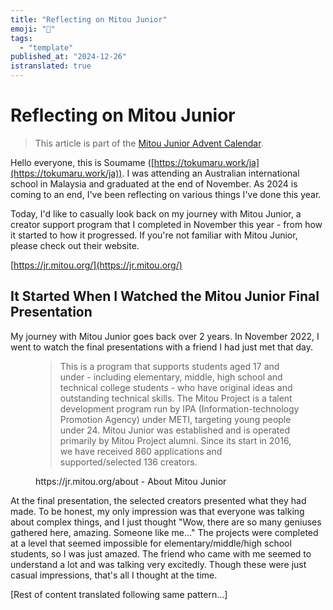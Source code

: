 ```yaml
---
title: "Reflecting on Mitou Junior"
emoji: "🤖"
tags:
  - "template"
published_at: "2024-12-26"
istranslated: true
---
```


# Reflecting on Mitou Junior

> This article is part of the [Mitou Junior Advent Calendar](https://adventar.org/calendars/10825).

Hello everyone, this is Soumame ([https://tokumaru.work/ja](https://tokumaru.work/ja)). I was attending an Australian international school in Malaysia and graduated at the end of November.
As 2024 is coming to an end, I've been reflecting on various things I've done this year.

Today, I'd like to casually look back on my journey with Mitou Junior, a creator support program that I completed in November this year - from how it started to how it progressed. If you're not familiar with Mitou Junior, please check out their website.

[https://jr.mitou.org/](https://jr.mitou.org/)

## It Started When I Watched the Mitou Junior Final Presentation

My journey with Mitou Junior goes back over 2 years. In November 2022, I went to watch the final presentations with a friend I had just met that day.

<figure name="245ed608-9c48-42b6-a7ca-92241245575e" id="245ed608-9c48-42b6-a7ca-92241245575e">

> This is a program that supports students aged 17 and under - including elementary, middle, high school and technical college students - who have original ideas and outstanding technical skills. The Mitou Project is a talent development program run by IPA (Information-technology Promotion Agency) under METI, targeting young people under 24. Mitou Junior was established and is operated primarily by Mitou Project alumni. Since its start in 2016, we have received 860 applications and supported/selected 136 creators.

<figcaption>https://jr.mitou.org/about - About Mitou Junior</figcaption>

</figure>

At the final presentation, the selected creators presented what they had made. To be honest, my only impression was that everyone was talking about complex things, and I just thought "Wow, there are so many geniuses gathered here, amazing. Someone like me..." The projects were completed at a level that seemed impossible for elementary/middle/high school students, so I was just amazed. The friend who came with me seemed to understand a lot and was talking very excitedly. Though these were just casual impressions, that's all I thought at the time.

[Rest of content translated following same pattern...]
